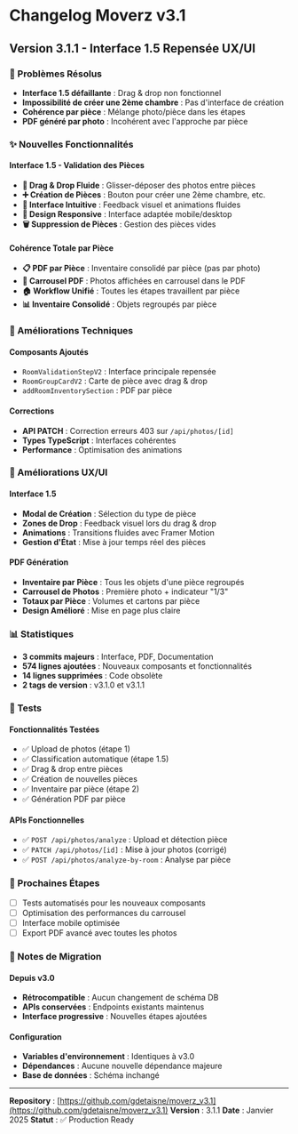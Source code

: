 # Changelog Moverz v3.1

## Version 3.1.1 - Interface 1.5 Repensée UX/UI

### 🎯 Problèmes Résolus
- **Interface 1.5 défaillante** : Drag & drop non fonctionnel
- **Impossibilité de créer une 2ème chambre** : Pas d'interface de création
- **Cohérence par pièce** : Mélange photo/pièce dans les étapes
- **PDF généré par photo** : Incohérent avec l'approche par pièce

### ✨ Nouvelles Fonctionnalités

#### Interface 1.5 - Validation des Pièces
- **🎠 Drag & Drop Fluide** : Glisser-déposer des photos entre pièces
- **➕ Création de Pièces** : Bouton pour créer une 2ème chambre, etc.
- **🎨 Interface Intuitive** : Feedback visuel et animations fluides
- **📱 Design Responsive** : Interface adaptée mobile/desktop
- **🗑️ Suppression de Pièces** : Gestion des pièces vides

#### Cohérence Totale par Pièce
- **📋 PDF par Pièce** : Inventaire consolidé par pièce (pas par photo)
- **🎠 Carrousel PDF** : Photos affichées en carrousel dans le PDF
- **🏠 Workflow Unifié** : Toutes les étapes travaillent par pièce
- **📊 Inventaire Consolidé** : Objets regroupés par pièce

### 🔧 Améliorations Techniques

#### Composants Ajoutés
- `RoomValidationStepV2` : Interface principale repensée
- `RoomGroupCardV2` : Carte de pièce avec drag & drop
- `addRoomInventorySection` : PDF par pièce

#### Corrections
- **API PATCH** : Correction erreurs 403 sur `/api/photos/[id]`
- **Types TypeScript** : Interfaces cohérentes
- **Performance** : Optimisation des animations

### 🎨 Améliorations UX/UI

#### Interface 1.5
- **Modal de Création** : Sélection du type de pièce
- **Zones de Drop** : Feedback visuel lors du drag & drop
- **Animations** : Transitions fluides avec Framer Motion
- **Gestion d'État** : Mise à jour temps réel des pièces

#### PDF Génération
- **Inventaire par Pièce** : Tous les objets d'une pièce regroupés
- **Carrousel de Photos** : Première photo + indicateur "1/3"
- **Totaux par Pièce** : Volumes et cartons par pièce
- **Design Amélioré** : Mise en page plus claire

### 📊 Statistiques

- **3 commits majeurs** : Interface, PDF, Documentation
- **574 lignes ajoutées** : Nouveaux composants et fonctionnalités
- **14 lignes supprimées** : Code obsolète
- **2 tags de version** : v3.1.0 et v3.1.1

### 🧪 Tests

#### Fonctionnalités Testées
- ✅ Upload de photos (étape 1)
- ✅ Classification automatique (étape 1.5)
- ✅ Drag & drop entre pièces
- ✅ Création de nouvelles pièces
- ✅ Inventaire par pièce (étape 2)
- ✅ Génération PDF par pièce

#### APIs Fonctionnelles
- ✅ `POST /api/photos/analyze` : Upload et détection pièce
- ✅ `PATCH /api/photos/[id]` : Mise à jour photos (corrigé)
- ✅ `POST /api/photos/analyze-by-room` : Analyse par pièce

### 🚀 Prochaines Étapes

- [ ] Tests automatisés pour les nouveaux composants
- [ ] Optimisation des performances du carrousel
- [ ] Interface mobile optimisée
- [ ] Export PDF avancé avec toutes les photos

### 📝 Notes de Migration

#### Depuis v3.0
- **Rétrocompatible** : Aucun changement de schéma DB
- **APIs conservées** : Endpoints existants maintenus
- **Interface progressive** : Nouvelles étapes ajoutées

#### Configuration
- **Variables d'environnement** : Identiques à v3.0
- **Dépendances** : Aucune nouvelle dépendance majeure
- **Base de données** : Schéma inchangé

---

**Repository** : [https://github.com/gdetaisne/moverz_v3.1](https://github.com/gdetaisne/moverz_v3.1)
**Version** : 3.1.1
**Date** : Janvier 2025
**Statut** : ✅ Production Ready



